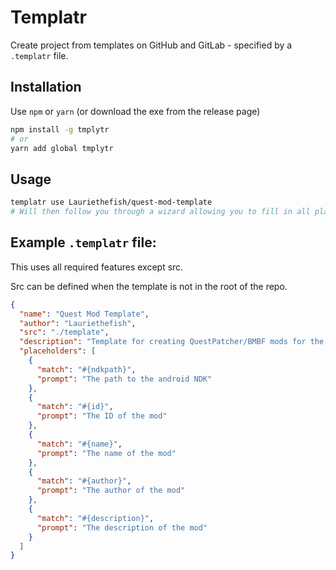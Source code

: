 # Templatr

Create project from templates on GitHub and GitLab - specified by a `.templatr` file.

## Installation

Use `npm` or `yarn` (or download the exe from the release page)

```bash
npm install -g tmplytr
# or
yarn add global tmplytr
```

## Usage

```bash
templatr use Lauriethefish/quest-mod-template
# Will then follow you through a wizard allowing you to fill in all placeholders.
```

## Example `.templatr` file:

This uses all required features except src.

Src can be defined when the template is not in the root of the repo.

```json
{
  "name": "Quest Mod Template",
  "author": "Lauriethefish",
  "src": "./template",
  "description": "Template for creating QuestPatcher/BMBF mods for the Oculus Quest.",
  "placeholders": [
    {
      "match": "#{ndkpath}",
      "prompt": "The path to the android NDK"
    },
    {
      "match": "#{id}",
      "prompt": "The ID of the mod"
    },
    {
      "match": "#{name}",
      "prompt": "The name of the mod"
    },
    {
      "match": "#{author}",
      "prompt": "The author of the mod"
    },
    {
      "match": "#{description}",
      "prompt": "The description of the mod"
    }
  ]
}

```


